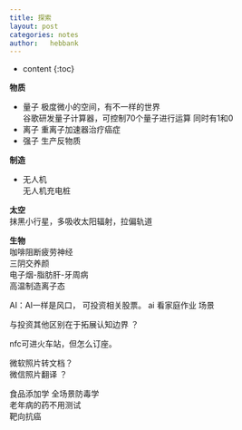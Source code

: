 ```yaml
---
title: 探索
layout: post
categories: notes
author:   hebbank
---
```

* content
{:toc}


**物质**
 - 量子
极度微小的空间，有不一样的世界  
谷歌研发量子计算器，可控制70个量子进行运算  同时有1和0  
 - 离子
重离子加速器治疗癌症
 - 强子
 生产反物质

**制造**
 - 无人机   
无人机充电桩     



**太空**  
抹黑小行星，多吸收太阳辐射，拉偏轨道  

**生物**  
咖啡阻断疲劳神经  
三阴交养颜   
电子烟-脂肪肝-牙周病  
高温制造离子态  

AI：AI一样是风口， 可投资相关股票。  ai 看家庭作业 场景

与投资其他区别在于拓展认知边界  ？

nfc可进火车站，但怎么订座。

微软照片转文档？  
微信照片翻译 ？

食品添加学 全场景防毒学  
老年病的药不用测试  
靶向抗癌  
